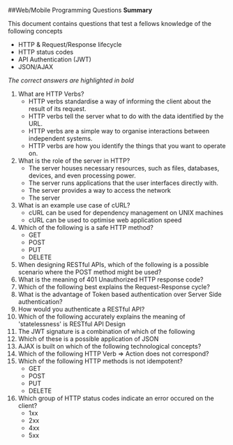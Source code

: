 ##Web/Mobile Programming Questions
**Summary**

This document contains questions that test a fellows knowledge of the following concepts

- HTTP & Request/Response lifecycle
- HTTP status codes
- API Authentication (JWT)
- JSON/AJAX

_The correct answers are highlighted in bold_

1. What are HTTP Verbs?
	- HTTP verbs standardise a way of informing the client about the result of its request.
	- HTTP verbs tell the server what to do with the data identified by the URL.
	- HTTP verbs are a simple way to organise interactions between independent systems.
	- HTTP verbs are how you identify the things that you want to operate on.
2. What is the role of the server in HTTP?
	- The server houses necessary resources, such as files, databases, devices, and even processing power.
	- The server runs applications that the user interfaces directly with.
	- The server provides a way to access the network
	- The server  
3. What is an example use case of cURL?
	- cURL can be used for dependency management on UNIX machines
	- cURL can be used to optimise web application speed
4. Which of the following is a safe HTTP method?
	- GET
	- POST
	- PUT
	- DELETE
5. When designing RESTful APIs, which of the following is a possible scenario where the POST method might be used?
6. What is the meaning of 401 Unauthorized HTTP response code?
7. Which of the following best explains the Request-Response cycle?
8. What is the advantage of Token based authentication over Server Side authentication?
9. How would you authenticate a RESTful API?
10. Which of the following accurately explains the meaning of 'statelessness' is RESTful API Design
11. The JWT signature is a combination of which of the following
12. Which of these is a possible application of JSON
13. AJAX is built on which of the following technological concepts?
14. Which of the following HTTP Verb => Action does not correspond?
15. Which of the following HTTP methods is not idempotent?
	- GET
	- POST
	- PUT
	- DELETE
16. Which group of HTTP status codes indicate an error occured on the client?
	- 1xx
	- 2xx
	- 4xx
	- 5xx
